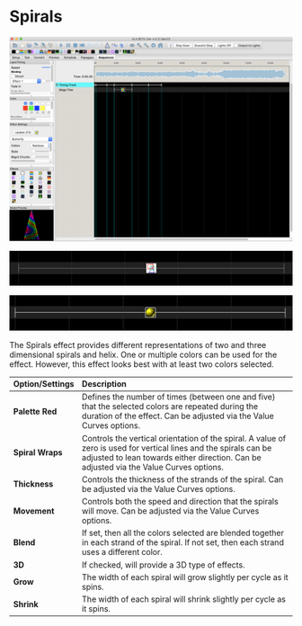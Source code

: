 # Spirals

![Icon](../../.gitbook/assets/image%20%28666%29.png)

![Sequencer Grid](../../.gitbook/assets/image%20%28610%29.png)

![](../../.gitbook/assets/image%20%28703%29.png)

The Spirals effect provides  different representations of two and three dimensional spirals and helix.  One or multiple colors can be used for the effect. However, this effect looks best with at least two colors selected.

| Option/Settings | Description |
| :--- | :--- |
| **Palette Red** | Defines the number of times \(between one and five\) that the selected colors are repeated during the duration of the effect.  Can be adjusted via the Value Curves options. |
| **Spiral Wraps** | Controls the vertical orientation of the spiral. A value of zero is used for vertical lines and the spirals can be adjusted to lean towards either direction.  Can be adjusted via the Value Curves options. |
| **Thickness** | Controls the thickness of the strands of the spiral.  Can be adjusted via the Value Curves options. |
| **Movement** | Controls both the speed and direction that the spirals will move.  Can be adjusted via the Value Curves options. |
| **Blend** | If set, then all the colors selected are blended together in each strand of the spiral. If not set, then each strand uses a different color. |
| **3D** | If checked, will provide a 3D type of effects. |
| **Grow** | The width of each spiral will grow slightly per cycle as it spins. |
| **Shrink** | The width of each spiral will shrink slightly per cycle as it spins. |

